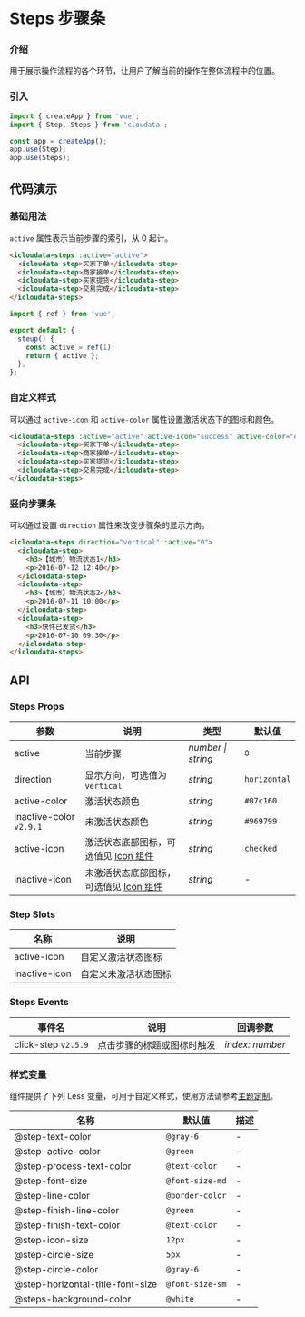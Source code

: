 # Steps 步骤条

### 介绍

用于展示操作流程的各个环节，让用户了解当前的操作在整体流程中的位置。

### 引入

```js
import { createApp } from 'vue';
import { Step, Steps } from 'cloudata';

const app = createApp();
app.use(Step);
app.use(Steps);
```

## 代码演示

### 基础用法

`active` 属性表示当前步骤的索引，从 0 起计。

```html
<icloudata-steps :active="active">
  <icloudata-step>买家下单</icloudata-step>
  <icloudata-step>商家接单</icloudata-step>
  <icloudata-step>买家提货</icloudata-step>
  <icloudata-step>交易完成</icloudata-step>
</icloudata-steps>
```

```js
import { ref } from 'vue';

export default {
  steup() {
    const active = ref(1);
    return { active };
  },
};
```

### 自定义样式

可以通过 `active-icon` 和 `active-color` 属性设置激活状态下的图标和颜色。

```html
<icloudata-steps :active="active" active-icon="success" active-color="#38f">
  <icloudata-step>买家下单</icloudata-step>
  <icloudata-step>商家接单</icloudata-step>
  <icloudata-step>买家提货</icloudata-step>
  <icloudata-step>交易完成</icloudata-step>
</icloudata-steps>
```

### 竖向步骤条

可以通过设置 `direction` 属性来改变步骤条的显示方向。

```html
<icloudata-steps direction="vertical" :active="0">
  <icloudata-step>
    <h3>【城市】物流状态1</h3>
    <p>2016-07-12 12:40</p>
  </icloudata-step>
  <icloudata-step>
    <h3>【城市】物流状态2</h3>
    <p>2016-07-11 10:00</p>
  </icloudata-step>
  <icloudata-step>
    <h3>快件已发货</h3>
    <p>2016-07-10 09:30</p>
  </icloudata-step>
</icloudata-steps>
```

## API

### Steps Props

| 参数 | 说明 | 类型 | 默认值 |
| --- | --- | --- | --- |
| active | 当前步骤 | _number \| string_ | `0` |
| direction | 显示方向，可选值为 `vertical` | _string_ | `horizontal` |
| active-color | 激活状态颜色 | _string_ | `#07c160` |
| inactive-color `v2.9.1` | 未激活状态颜色 | _string_ | `#969799` |
| active-icon | 激活状态底部图标，可选值见 [Icon 组件](#/zh-CN/icon) | _string_ | `checked` |
| inactive-icon | 未激活状态底部图标，可选值见 [Icon 组件](#/zh-CN/icon) | _string_ | - |

### Step Slots

| 名称          | 说明                 |
| ------------- | -------------------- |
| active-icon   | 自定义激活状态图标   |
| inactive-icon | 自定义未激活状态图标 |

### Steps Events

| 事件名              | 说明                       | 回调参数        |
| ------------------- | -------------------------- | --------------- |
| click-step `v2.5.9` | 点击步骤的标题或图标时触发 | _index: number_ |

### 样式变量

组件提供了下列 Less 变量，可用于自定义样式，使用方法请参考[主题定制](#/zh-CN/theme)。

| 名称                             | 默认值          | 描述 |
| -------------------------------- | --------------- | ---- |
| @step-text-color                 | `@gray-6`       | -    |
| @step-active-color               | `@green`        | -    |
| @step-process-text-color         | `@text-color`   | -    |
| @step-font-size                  | `@font-size-md` | -    |
| @step-line-color                 | `@border-color` | -    |
| @step-finish-line-color          | `@green`        | -    |
| @step-finish-text-color          | `@text-color`   | -    |
| @step-icon-size                  | `12px`          | -    |
| @step-circle-size                | `5px`           | -    |
| @step-circle-color               | `@gray-6`       | -    |
| @step-horizontal-title-font-size | `@font-size-sm` | -    |
| @steps-background-color          | `@white`        | -    |
